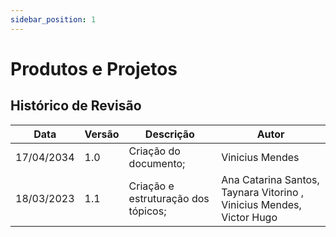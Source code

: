 ```yaml
---
sidebar_position: 1
---
```


# Produtos e Projetos

## Histórico de Revisão

| Data | Versão | Descrição | Autor |
|------|--------|-----------|-------|
|17/04/2034|1.0|Criação do documento;| Vinicius Mendes|
|18/03/2023|1.1|Criação e estruturação dos tópicos;|Ana Catarina Santos, Taynara Vitorino , Vinicius Mendes, Victor Hugo |
